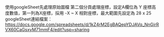 使用googleSheet先處理原始圖檔
第二個分頁處理座標，設定A欄位為 Y 座標高度數值，第一列為X座標，採用 -X ~ X 相對座標，最大範圍先設定為 28 x 25
googleSheet連結檔案：
https://docs.google.com/spreadsheets/d/1kZ4rM2EgBAQepYDJAVq_NnGirRVX60CaGsxyM71mmF4/edit?usp=sharing
